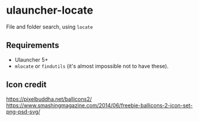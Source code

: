 # ulauncher-locate
File and folder search, using `locate`

## Requirements

- Ulauncher 5+
- `mlocate` or `findutils` (it's almost impossible not to have these).

## Icon credit
https://pixelbuddha.net/ballicons2/
https://www.smashingmagazine.com/2014/06/freebie-ballicons-2-icon-set-png-psd-svg/